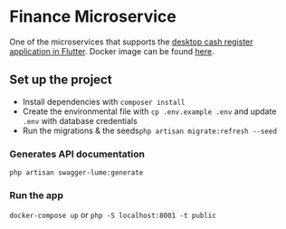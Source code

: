 # Finance Microservice

One of the microservices that supports the [desktop cash register application in Flutter](https://github.com/tkresic/app). Docker image can be found [here](https://hub.docker.com/repository/docker/tkresic/finance).

## Set up the project

- Install dependencies with `composer install`
- Create the environmental file with `cp .env.example .env` and update `.env` with database credentials
- Run the migrations & the seeds`php artisan migrate:refresh --seed`

### Generates API documentation

`php artisan swagger-lume:generate`

### Run the app

`docker-compose up` or `php -S localhost:8001 -t public`
